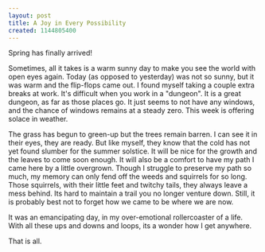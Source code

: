 ```yaml
---
layout: post
title: A Joy in Every Possibility
created: 1144805400
---
```


Spring has finally arrived!

Sometimes, all it takes is a warm sunny day to make you see the world with open eyes again. Today (as opposed to yesterday) was not so sunny, but it was warm and the flip-flops came out. I found myself taking a couple extra breaks at work. It's difficult when you work in a "dungeon". It is a great dungeon, as far as those places go. It just seems to not have any windows, and the chance of windows remains at a steady zero. This week is offering solace in weather.

The grass has begun to green-up but the trees remain barren. I can see it in their eyes, they are ready. But like myself, they know that the cold has not yet found slumber for the summer solstice. It will be nice for the growth and the leaves to come soon enough. It will also be a comfort to have my path I came here by a little overgrown. Though I struggle to preserve my path so much, my memory can only fend off the weeds and squirrels for so long. Those squirrels, with their little feet and twitchy tails, they always leave a mess behind. Its hard to maintain a trail you no longer venture down. Still, it is probably best not to forget how we came to be where we are now.

It was an emancipating day, in my over-emotional rollercoaster of a life. With all these ups and downs and loops, its a wonder how I get anywhere.

That is all.

